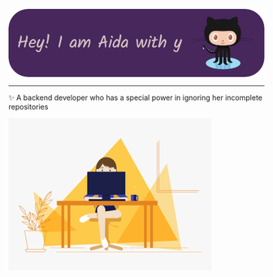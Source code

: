<!-- Heading -->
![Header](./github-header-image.png)


 <!-- About section -->

---
✨ A backend developer who has a special power in ignoring her incomplete repositories



<!-- About section: END -->


<!-- Conecct section -->

 <!-- Conecct section: END -->
 
  <!-- GitHub section -->
  <!-- Two images side by side -->

  
  <img src="./code.gif" alt="Code GIF" width="400" height="300" />
 







<!-- THE END -->

